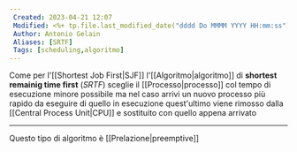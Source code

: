 ```yaml
---
 Created: 2023-04-21 12:07
 Modified: <%+ tp.file.last_modified_date("dddd Do MMMM YYYY HH:mm:ss") %>
 Author: Antonio Gelain
 Aliases: [SRTF]
 Tags: [scheduling,algoritmo]
---
```


Come per l'[[Shortest Job First|SJF]] l'[[Algoritmo|algoritmo]] di **shortest remainig time first** (*SRTF*) sceglie il [[Processo|processo]] col tempo di esecuzione minore possibile ma nel caso arrivi un nuovo processo più rapido da eseguire di quello in esecuzione quest'ultimo viene rimosso dalla [[Central Process Unit|CPU]] e sostituito con quello appena arrivato

---

Questo tipo di algoritmo è [[Prelazione|preemptive]]
